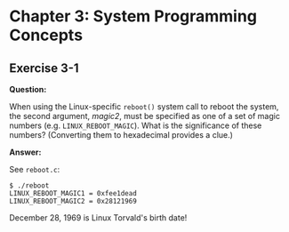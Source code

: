 # Chapter 3: System Programming Concepts

## Exercise 3-1

**Question:**

When using the Linux-specific `reboot()` system call to reboot the system, the second argument, *magic2*, must be specified as one of a set of magic numbers (e.g. `LINUX_REBOOT_MAGIC`). What is the significance of these numbers? (Converting them to hexadecimal provides a clue.)

**Answer:**

See `reboot.c`:
```
$ ./reboot
LINUX_REBOOT_MAGIC1 = 0xfee1dead
LINUX_REBOOT_MAGIC2 = 0x28121969
```
December 28, 1969 is Linux Torvald's birth date!
